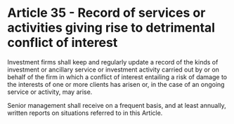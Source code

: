 # Article 35 - Record of services or activities giving rise to detrimental conflict of interest


Investment firms shall keep and regularly update a record of the kinds of investment or ancillary service or investment activity carried out by or on behalf of the firm in which a conflict of interest entailing a risk of damage to the interests of one or more clients has arisen or, in the case of an ongoing service or activity, may arise.

Senior management shall receive on a frequent basis, and at least annually, written reports on situations referred to in this Article.
